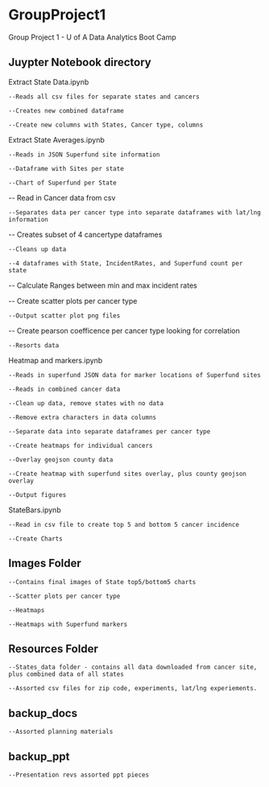 # GroupProject1
Group Project 1 - U of A Data Analytics Boot Camp

## Juypter Notebook directory

Extract State Data.ipynb

    --Reads all csv files for separate states and cancers
  
    --Creates new combined dataframe
  
    --Create new columns with States, Cancer type, columns

Extract State Averages.ipynb

    --Reads in JSON Superfund site information
    
    --Dataframe with Sites per state
    
    --Chart of Superfund per State
    
-- Read in Cancer data from csv

    --Separates data per cancer type into separate dataframes with lat/lng information
    
-- Creates subset of 4 cancertype dataframes

    --Cleans up data
    
    --4 dataframes with State, IncidentRates, and Superfund count per state
    
-- Calculate Ranges between min and max incident rates

-- Create scatter plots per cancer type

    --Output scatter plot png files
   
-- Create pearson coefficence per cancer type looking for correlation

    --Resorts data
   
Heatmap and markers.ipynb

    --Reads in superfund JSON data for marker locations of Superfund sites
  
    --Reads in combined cancer data 
  
    --Clean up data, remove states with no data
  
    --Remove extra characters in data columns
  
    --Separate data into separate dataframes per cancer type
  
    --Create heatmaps for individual cancers
  
    --Overlay geojson county data
  
    --Create heatmap with superfund sites overlay, plus county geojson overlay
  
    --Output figures

StateBars.ipynb

    --Read in csv file to create top 5 and bottom 5 cancer incidence
    
    --Create Charts
  
## Images Folder

    --Contains final images of State top5/bottom5 charts
  
    --Scatter plots per cancer type
  
    --Heatmaps
  
    --Heatmaps with Superfund markers
  
## Resources Folder

    --States_data folder - contains all data downloaded from cancer site, plus combined data of all states
  
    --Assorted csv files for zip code, experiments, lat/lng experiements.
  
## backup_docs

    --Assorted planning materials

## backup_ppt

    --Presentation revs assorted ppt pieces
	
